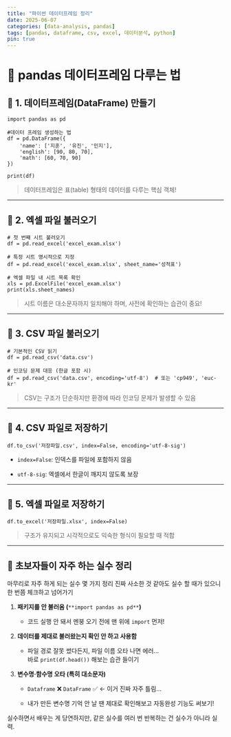 ```yaml
---
title: "파이썬 데이터프레임 정리" 
date: 2025-06-07 
categories: [data-analysis, pandas] 
tags: [pandas, dataframe, csv, excel, 데이터분석, python] 
pin: true
---
```


# 🐼 pandas 데이터프레임 다루는 법
## 📘 1. 데이터프레임(DataFrame) 만들기

```
import pandas as pd

#데이터 프레임 생성하는 법
df = pd.DataFrame({
    'name': ['지훈', '유진', '민지'],
    'english': [90, 80, 70],
    'math': [60, 70, 90]
})

print(df)
```

> 데이터프레임은 표(table) 형태의 데이터를 다루는 핵심 객체!

----------

## 📗 2. 엑셀 파일 불러오기

```
# 첫 번째 시트 불러오기
df = pd.read_excel('excel_exam.xlsx')

# 특정 시트 명시적으로 지정
df = pd.read_excel('excel_exam.xlsx', sheet_name='성적표')

# 엑셀 파일 내 시트 목록 확인
xls = pd.ExcelFile('excel_exam.xlsx')
print(xls.sheet_names)
```

> 시트 이름은 대소문자까지 일치해야 하며, 사전에 확인하는 습관이 중요!

----------

## 📙 3. CSV 파일 불러오기

```
# 기본적인 CSV 읽기
df = pd.read_csv('data.csv')

# 인코딩 문제 대응 (한글 포함 시)
df = pd.read_csv('data.csv', encoding='utf-8')  # 또는 'cp949', 'euc-kr'
```

> CSV는 구조가 단순하지만 환경에 따라 인코딩 문제가 발생할 수 있음

----------

## 📕 4. CSV 파일로 저장하기

```
df.to_csv('저장파일.csv', index=False, encoding='utf-8-sig')
```

-   `index=False`: 인덱스를 파일에 포함하지 않음
    
-   `utf-8-sig`: 엑셀에서 한글이 깨지지 않도록 보장
    

----------

## 📓 5. 엑셀 파일로 저장하기

```
df.to_excel('저장파일.xlsx', index=False)
```

> 구조가 유지되고 시각적으로도 익숙한 형식이 필요할 때 적합

----------

## 🧱 초보자들이 자주 하는 실수 정리

마무리로 자주 하게 되는 실수 몇 가지 정리
진짜 사소한 것 같아도 실수 할 때가 있으니 한 번쯤 체크하고 넘어가기

1.  **패키지를 안 불러옴 (**`**import pandas as pd**`**)**
    
    -    코드 실행 안 돼서 멘붕 오기 전에 맨 위에 `import` 먼저!
        
2.  **데이터를 제대로 불러왔는지 확인 안 하고 사용함**
    
    -   파일 경로 잘못 썼다든지, 파일 이름 오타 나면 에러…  
        바로 `print(df.head())` 해보는 습관 들이기
        
3.  **변수명·함수명 오타 (특히 대소문자)**
    
    -   `Dataframe` ❌ `DataFrame` ✅ ← 이거 진짜 자주 틀림...
        
    -   내가 만든 변수명 기억 안 날 땐 제대로 확인해보고 자동완성 기능도 써보기!
        

실수하면서 배우는 게 당연하지만, 같은 실수를 여러 번 반복하는 건 실수가 아니라 실력.
